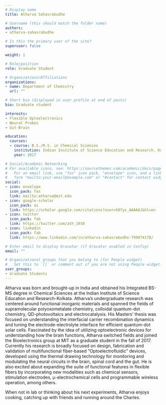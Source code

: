 ```yaml
---
# Display name
title: Atharva Sahasrabudhe

# Username (this should match the folder name)
authors:
- atharva-sahasrabudhe

# Is this the primary user of the site?
superuser: false

weight: 1

# Role/position
role: Graduate Student

# Organizations/Affiliations
organizations:
- name: Department of Chemistry
  url: ""

# Short bio (displayed in user profile at end of posts)
bio: Graduate student

interests:
- Flexible Optoelectronics
- Neural Probes
- Gut-Brain

education:
  courses:
  - course: B.S./M.S. in Chemical Sciences
    institution: Indian Institute of Science Education and Research, Kolkata
    year: 2017

# Social/Academic Networking
# For available icons, see: https://sourcethemes.com/academic/docs/page-builder/#icons
#   For an email link, use "fas" icon pack, "envelope" icon, and a link in the
#   form "mailto:your-email@example.com" or "#contact" for contact widget.
social:
- icon: envelope
  icon_pack: fas
  link: mailto:atharva@mit.edu
- icon: google-scholar
  icon_pack: ai
  link: https://scholar.google.com/citations?user=507ys_AAAAAJ&hl=en
- icon: twitter
  icon_pack: fab
  link: https://twitter.com/ath_1910
- icon: linkedin
  icon_pack: fab
  link: https://www.linkedin.com/in/atharva-sahasrabudhe-799874170/

# Enter email to display Gravatar (if Gravatar enabled in Config)
email: ""

# Organizational groups that you belong to (for People widget)
#   Set this to `[]` or comment out if you are not using People widget.
user_groups:
- Graduate Students
---
```


Atharva was born and brought-up in India and obtained his Integrated BS-MS degree in Chemical Sciences at the Indian Institute of Science Education and Research-Kolkata. Atharva’s undergraduate research was centered around functional inorganic materials and spanned the fields of supramolecular polyoxometalate chemistry, colloidal quantum-dot chemistry, QD-photovoltaics and electrocatalysis. His Masters’ thesis was focused on understanding the interfacial carrier recombination dynamics and tuning the electrode-electrolyte interface for efficient quantum-dot solar cells. Fascinated by the idea of utilizing optoelectronic devices for understanding how the brain functions, Atharva switched fields and joined the Bioelectronics group at MIT as a graduate student in the fall of 2017. Currently his research is broadly focused on design, fabrication and validation of multifunctional fiber-based “Optoelectrofluidic” devices, developed using the thermal drawing technology for monitoring and modulating the neural circuits in the brain, spinal cord and the gut. He is also excited about expanding the suite of functional features in flexible fibers by incorporating new modalities such as chemical sensors, stimulation electrodes, μ-electrochemical cells and programmable wireless operation, among others.

When not in lab or thinking about his next experiments, Atharva enjoys cooking, catching up with friends and running around the Charles.


